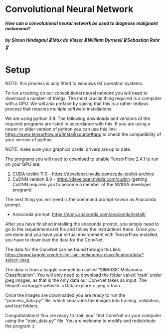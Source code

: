 # Convolutional Neural Network

#### *How can a convolutional neural network be used to diagnose malignant melanoma?*

##### **by Simon Hindsgaul :medal_military: Max de Visser :medal_military: William Dyrnesli :medal_military: Sebastian Rohr** :medal_military:

# Setup
NOTE: this process is only fitted to windows 64 operation systems.

To run a training on our convolutional neural network you will need to download a number of things. 
The most crucial thing required is a computer with a GPU.
We will also preface by saying that this is a rather tedious process that requires multiple software installations.

We are using python 3.8. The following downloads and versions of the required programs are listed in accordance with this.
If you are using a newer or older version of python you can use this link: https://www.tensorflow.org/install/source#gpu to check the compatibility of your version of python.

NOTE: make sure your graphics cards' drivers are up to date. 

The programs you will need to download to enable TensorFlow 2.4.1 to run on your GPU are:
1. CUDA toolkit 11.0 - https://developer.nvidia.com/cuda-toolkit-archive
1. CuDNN version 8.0 - https://developer.nvidia.com/cudnn (getting CuDNN requires you to become a member of the NVIDIA developer program) 

The next thing you will need is the command prompt known as Anaconda prompt.
- Anaconda prompt: https://docs.anaconda.com/anaconda/install/

After you have finished installing the anaconda prompt, you simply need to go to the requirements.txt file and follow the instructions there. Once you are done and you have your virtual environment with TensorFlow installed, you have to download the data for the ConvNet.

The data for the ConvNet can be found through this link: https://www.kaggle.com/c/siim-isic-melanoma-classification/data?select=jpeg

The data is from a kaggle competition called "SIIM-ISIC Melanoma Classification". You will only need to download the folder called 'train' under jpeg images, as that is the only data our ConvNet takes as input. The filepath on kaggle website is Data explore > jpeg > train. 

Once the images are downloaded you are ready to run the "process_data.py" file, which separates the images into training, validation, and test folders. 

Congratulations! You are ready to train your first ConvNet on your computer using the "train_data.py" file. You are welcome to modify and redistribute the program :) 


